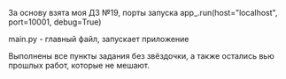 За основу взята моя ДЗ №19, порты запуска app_.run(host="localhost", port=10001, debug=True)

main.py - главный файл, запускает приложение

Выполнены все пункты задания без звёздочки, а также остались вью прошлых работ, которые не мешают.




